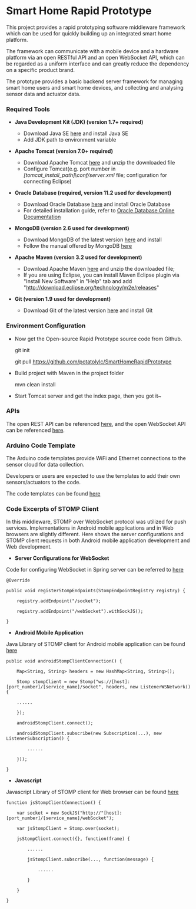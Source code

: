 # Smart Home Rapid Prototype

This project provides a rapid prototyping software middleware framework which can be used for quickly building up an integrated smart home platform. 

The framework can communicate with a mobile device and a hardware platform via an open RESTful API and an open WebSocket API, which can be regarded as a uniform interface and can greatly reduce the dependency on a specific product brand.

The prototype provides a basic backend server framework for managing smart home users and smart home devices, and collecting and analysing sensor data and actuator data. 



### Required Tools
+ **Java Development Kit (JDK) (version 1.7+ required)**
	* Download Java SE [here](http://www.oracle.com/technetwork/java/javase/downloads/index.html) and install Java SE
	* Add JDK path to environment variable 

+ **Apache Tomcat (version 7.0+ required)**
	* Download Apache Tomcat [here](http://tomcat.apache.org) and unzip the downloaded file
	* Configure Tomcat(e.g. port number in _[tomcat_install_path]\conf/server.xml_ file; configuration for connecting Eclipse)

+ **Oracle Database (required, version 11.2 used for development)**
	* Download Oracle Database [here](http://www.oracle.com/technetwork/database/database-technologies/express-edition/downloads/index.html) and install Oracle Database
	* For detailed installation guide, refer to [Oracle Database Online Documentation](https://docs.oracle.com/cd/E11882_01/nav/portal_11.htm)

+ **MongoDB (version 2.6 used for development)**
	* Download MongoDB of the latest version [here](https://www.mongodb.org/downloads) and install
	* Follow the manual offered by MongoDB [here](http://docs.mongodb.org/manual)

+ **Apache Maven (version 3.2 used for development)**
	* Download Apache Maven [here](https://maven.apache.org) and unzip the downloaded file; 
	* If you are using Eclipse, you can install Maven Eclipse plugin via "Install New Software" in "Help" tab and add "http://download.eclipse.org/technology/m2e/releases"

+ **Git (version 1.9 used for development)**
	* Download Git of the latest version [here](http://git-scm.com/downloads) and install Git



### Environment Configuration

+ Now get the Open-source Rapid Prototype source code from Github.

	git init

	git pull https://github.com/potatolylc/SmartHomeRapidPrototype

+ Build project with Maven in the project folder

	mvn clean install

+ Start Tomcat server and get the index page, then you got it~



### APIs
The open REST API can be referenced [here](https://github.com/potatolylc/SmartHomeRapidPrototype/wiki/Smart-Home-Rapid-Prototype-RESTful-API), and the open WebSocket API can be referenced [here](https://github.com/potatolylc/SmartHomeRapidPrototype/wiki/Smart-Home-Rapid-Prototype-WebSocket-API).



### Arduino Code Template
The Arduino code templates provide WiFi and Ethernet connections to the sensor cloud for data collection. 

Developers or users are expected to use the templates to add their own sensors/actuators to the code.

The code templates can be found [here](https://github.com/potatolylc/SmartHomeArduinoTemplates)



### Code Excerpts of STOMP Client
In this middleware, STOMP over WebSocket protocol was utilized for push services. Implementations in Android mobile applications and in Web browsers are slightly different. Here shows the server configurations and STOMP client requests in both Android mobile application development and Web development.

+ **Server Configurations for WebSocket**

Code for configuring WebSocket in Spring server can be referred to [here](https://github.com/potatolylc/SmartHomeRapidPrototype/blob/master/src/main/java/ioedata/socket/config/SocketConfig.java)

	@Override

	public void registerStompEndpoints(StompEndpointRegistry registry) {

		registry.addEndpoint("/socket");

		registry.addEndpoint("/webSocket").withSockJS();

	}

+ **Android Mobile Application**

Java Library of STOMP client for Android mobile application can be found [here](https://github.com/potatolylc)

	public void androidStompClientConnection() {
	
		Map<String, String> headers = new HashMap<String, String>();

		Stomp stompClient = new Stomp("ws://[host]:[port_number]/[service_name]/socket", headers, new ListenerWSNetwork() {

		......

		});
		
		androidStompClient.connect();

		androidStompClient.subscribe(new Subscription(...), new ListenerSubscription() {

			......

		}));

	}	

+ **Javascript**

Javascript Library of STOMP client for Web browser can be found [here](https://github.com/potatolylc)

	function jsStompClientConnection() {

		var socket = new SockJS("http://"[host]:[port_number]/[service_name]/webSocket");

		var jsStompClient = Stomp.over(socket);

		jsStompClient.connect({}, function(frame) {

			......

			jsStompClient.subscribe(..., function(message) {

				......

			}

		}

	}
